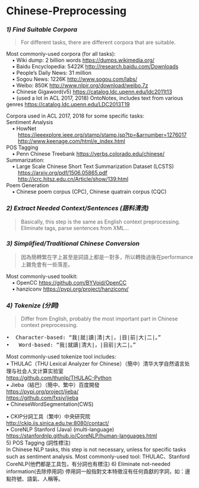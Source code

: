 # Chinese-Preprocessing
### ***1)	Find Suitable Corpora***  
> For different tasks, there are different corpora that are suitable.  

Most commonly-used corpora (for all tasks):  
&nbsp;&nbsp;&nbsp;&nbsp;•	Wiki dump: 2 billion words  https://dumps.wikimedia.org/  
&nbsp;&nbsp;&nbsp;&nbsp;•	Baidu Encyclopedia: 5422K  http://research.baidu.com/Downloads  
&nbsp;&nbsp;&nbsp;&nbsp;•	People’s Daily News: 31 million   
&nbsp;&nbsp;&nbsp;&nbsp;•	Sogou News: 1226K  http://www.sogou.com/labs/  
&nbsp;&nbsp;&nbsp;&nbsp;•	Weibo: 850K  http://www.nlpir.org/download/weibo.7z  
&nbsp;&nbsp;&nbsp;&nbsp;•	Chinese Gigaword(v5)  https://catalog.ldc.upenn.edu/ldc2011t13  
&nbsp;&nbsp;&nbsp;&nbsp;•	(used a lot in ACL 2017, 2018) OntoNotes, includes text from various genres  https://catalog.ldc.upenn.edu/LDC2013T19  

Corpora used in ACL 2017, 2018 for some specific tasks:  
Sentiment Analysis  
&nbsp;&nbsp;&nbsp;&nbsp;•	HowNet  
&nbsp;&nbsp;&nbsp;&nbsp;&nbsp;&nbsp;&nbsp;&nbsp;https://ieeexplore.ieee.org/stamp/stamp.jsp?tp=&arnumber=1276017  
&nbsp;&nbsp;&nbsp;&nbsp;&nbsp;&nbsp;&nbsp;&nbsp;http://www.keenage.com/html/e_index.html  
POS Tagging  
&nbsp;&nbsp;&nbsp;&nbsp;•	Penn Chinese Treebank  https://verbs.colorado.edu/chinese/  
Summarization:  
&nbsp;&nbsp;&nbsp;&nbsp;•	Large Scale Chinese Short Text Summarization Dataset (LCSTS)  
&nbsp;&nbsp;&nbsp;&nbsp;&nbsp;&nbsp;&nbsp;&nbsp;https://arxiv.org/pdf/1506.05865.pdf  
&nbsp;&nbsp;&nbsp;&nbsp;&nbsp;&nbsp;&nbsp;&nbsp;http://icrc.hitsz.edu.cn/Article/show/139.html  
Poem Generation  
&nbsp;&nbsp;&nbsp;&nbsp;•	Chinese poem corpus (CPC), Chinese quatrain corpus (CQC) 

### ***2)	Extract Needed Context/Sentences (語料清洗)***  
> Basically, this step is the same as English context preprocessing.   
> Eliminate tags, parse sentences from XML…  

### ***3)	Simplified/Traditional Chinese Conversion***  
> 因為簡轉繁在字上甚至是詞語上都是一對多，所以轉換過後在performance上難免會有一些落差。

Most commonly-used toolkit:  
&nbsp;&nbsp;&nbsp;&nbsp;• OpenCC  https://github.com/BYVoid/OpenCC  
&nbsp;&nbsp;&nbsp;&nbsp;• hanziconv   https://pypi.org/project/hanziconv/  

### ***4)	Tokenize (分詞)***  
> Differ from English, probably the most important part in Chinese context preprocessing.  

<pre>•	Character-based: “我|就|讀|清|大|，|目|前|大|二|。”  
•	Word-based: “我|就讀|清大|，|目前|大二|。” </pre>
Most commonly-used tokenize tool includes:  
•	THULAC（THU Lexical Analyzer for Chinese）（簡中）清华大学自然语言处理与社会人文计算实验室  
https://github.com/thunlp/THULAC-Python  
•	Jieba（結巴）（簡中、繁中）百度開發  
https://pypi.org/project/jieba/  
https://github.com/fxsjy/jieba  
•	ChineseWordSegmentation(CWS)  

•	CKIP分詞工具（繁中）中央研究院  
http://ckip.iis.sinica.edu.tw:8080/contact/  
•	CoreNLP Stanford (Java) (multi-language)  
https://stanfordnlp.github.io/CoreNLP/human-languages.html  
5)	POS Tagging (詞性標注)  
In Chinese NLP tasks, this step is not necessary, unless for specific tasks such as sentiment analysis.
Most commonly-used tool: THULAC、Stanford CoreNLP(他們都是工具包，有分詞也有標注)
6)	Eliminate not-needed information(去除停用詞)
停用詞一般指對文本特徵沒有任何貢獻的字詞，如：邊點符號、語氣、人稱等。
